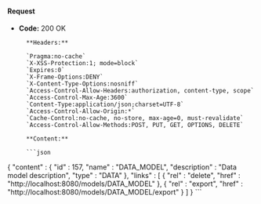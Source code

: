 #### Request

* **Code:** 200 OK

        **Headers:**

        `Pragma:no-cache`
        `X-XSS-Protection:1; mode=block`
        `Expires:0`
        `X-Frame-Options:DENY`
        `X-Content-Type-Options:nosniff`
        `Access-Control-Allow-Headers:authorization, content-type, scope`
        `Access-Control-Max-Age:3600`
        `Content-Type:application/json;charset=UTF-8`
        `Access-Control-Allow-Origin:*`
        `Cache-Control:no-cache, no-store, max-age=0, must-revalidate`
        `Access-Control-Allow-Methods:POST, PUT, GET, OPTIONS, DELETE`

        **Content:**

        ```json
    
{
  "content" : {
    "id" : 157,
    "name" : "DATA_MODEL",
    "description" : "Data model description",
    "type" : "DATA"
  },
  "links" : [ {
    "rel" : "delete",
    "href" : "http://localhost:8080/models/DATA_MODEL"
  }, {
    "rel" : "export",
    "href" : "http://localhost:8080/models/DATA_MODEL/export"
  } ]
}
        ```
